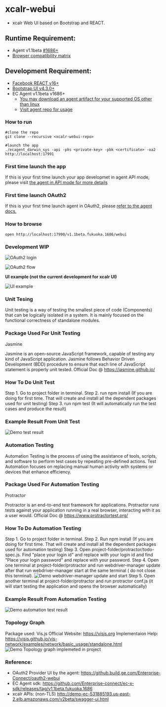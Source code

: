 # xcalr-webui
- xcalr Web UI based on Bootstrap and REACT.

## Runtime Requirement:
* Agent v1.1beta [#1686+](https://github.com/Enterprise-connect/ec-x-sdk/releases/tag/v1.1beta.fukuoka.1686)
* [Browser compatibility matrix](https://developer.mozilla.org/en-US/docs/Web/JavaScript/Reference/Global_Objects/Array#Browser_compatibility)

## Development Requirement:
* [Facebook REACT v16+](https://reactjs.org/docs/getting-started.html#try-react)
* [Bootstrap UI v4.3.0+](https://getbootstrap.com/docs/4.3/getting-started/download/)
* EC Agent v1.1beta v1686+
  * [You may download an agent artifact for your supported OS other than linux](https://github.com/Enterprise-connect/ec-x-sdk/tree/v1.1beta/dist)
  * [Visit agent repo for usage](https://github.build.ge.com/Enterprise-Connect/agent/tree/v1.1beta#oauth2-authentication-provider) 


### How to run
```shell
#clone the repo
git clone --recursive <xcalr-webui-repo>

#launch the app
./ecagent_darwin_sys -api -pks <private-key> -pbk <certificate> -oa2 http://localhost:17991
```
### First time launch the app
If this is your first time launch your app developmet in agent API mode, please visit [the agent in API mode for more details](https://github.build.ge.com/Enterprise-Connect/agent/blob/v1.1beta/README.md#launch-agent-for-connectivity-via-api-endpoints)

### First time launch OAuth2
If this is your first time launch agent in OAuth2, please [refer to the agent docs.](https://github.build.ge.com/Enterprise-Connect/agent/blob/v1.1beta/README.md#first-launch)

### How to browse
```
open http://localhost:17990/v1.1beta.fukuoka.1686/webui
```

### Development WIP
![OAuth2 login](docs/oauth_login.png?raw=true)

![OAuth2 flow](docs/oauth_scope.png?raw=true)

**UI example (not the current development for xcalr UI)**

![UI example](docs/ecUIDashboard.png?raw=true)

### Unit Tesing
Unit testing is a way of testing the smallest piece of code (Components) that can be logically isolated in a system. It is mainly focused on the functional correctness of standalone modules.

### Package Used For Unit Testing
Jasmine

Jasmine is an open-source JavaScript framework, capable of testing any kind of JavaScript application. Jasmine follows Behavior Driven Development (BDD) procedure to ensure that each line of JavaScript statement is properly unit tested.
Official Doc @ https://jasmine.github.io/

### How To Do Unit Test
Step 1. Go to project folder in terminal.
Step 2. run npm install  (If you are doing for first time. That will create and install all the dependent packages used for unit testing)
Step 3. run npm test (It will automatically run the test cases and produce the result)

### Example Result From Unit Test
![Demo test result](docs/Unittest/unit_test_result.PNG?raw=true)

### Automation Testing
Automation Testing is the process of using the assistance of tools, scripts, and software to perform test cases by repeating pre-defined actions. Test Automation focuses on replacing manual human activity with systems or devices that enhance efficiency.

### Package Used For Automation Testing
Protractor

Protractor is an end-to-end test framework for applications. Protractor runs tests against your application running in a real browser, interacting with it as a user would.
Official Doc @ https://www.protractortest.org/

### How To Do Automation Testing
Step 1. Go to project folder in terminal.
Step 2. Run npm install  (If you are doing for first time. That will create and install all the dependent packages used for automation testing)
Step 3. Open project-folder/protractor/todo-spec.js. Find "place your login id" and replace with your login id and find "Place your login password" and replace with your password.
Step 4. Open one terminal at project-folder/protractor and run webdriver-manager update after that run webdriver-manager start at the same terminal ( do not close this terminal).
![Demo webdriver-manager update and start](docs/Automationtesting/webdriver-manager.png?raw=true)
Step 5. Open another terminal at project-folder/protractor and run protractor conf.js (it will start testing the application and opens the browser automatically)

### Example Result From Automation Testing
![Demo automation test result](docs/Automationtesting/protractor-result.png?raw=true)

### Topology Graph
Package used: Vis.js
Official Website: https://visjs.org
Implementaion Help: https://visjs.github.io/vis-network/examples/network/basic_usage/standalone.html
![Demo Topology graph implemeted in project](docs/topology_graph.PNG?raw=true)

### Reference:
- OAuth2 Provider UI by the agent:
https://github.build.ge.com/Enterprise-Connect/oauth2-webui
- EC Agent sdk:
https://github.com/Enterprise-connect/ec-x-sdk/releases/tag/v1.1beta.fukuoka.1686
- xcalr APIs: (non-TLS)
http://demo-ec-531885193.us-east-2.elb.amazonaws.com/v2beta/swagger-ui.html
